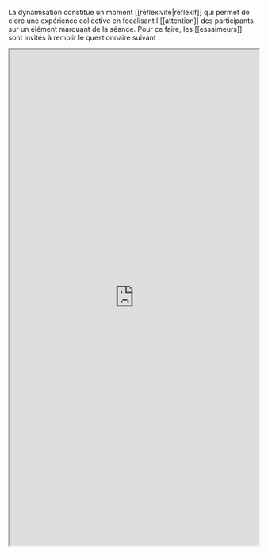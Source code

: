 La dynamisation constitue un moment [[réflexivité|réflexif]] qui permet de clore une expérience collective en focalisant l'[[attention]] des participants sur un élément marquant de la séance. Pour ce faire, les [[essaimeurs]] sont invités à remplir le questionnaire suivant : 

<iframe 
	width="100%"
    height="1000"
    src="https://web.miniextensions.com/yRekvUHMme7iyNScMyw8?prefill_user=COLLECTIF%20Az&prefill_TR0=Personne&prefill_TR1=Objet&prefill_TR2=Concept&prefill_TR3=Comp%C3%A9tence&prefill_author_id=m9tKBPiEDJf8pzJc5tOGW67bqF12&prefill_tenantIds=itRyvCJoKg5hCpJtQBUQ">
</iframe>
